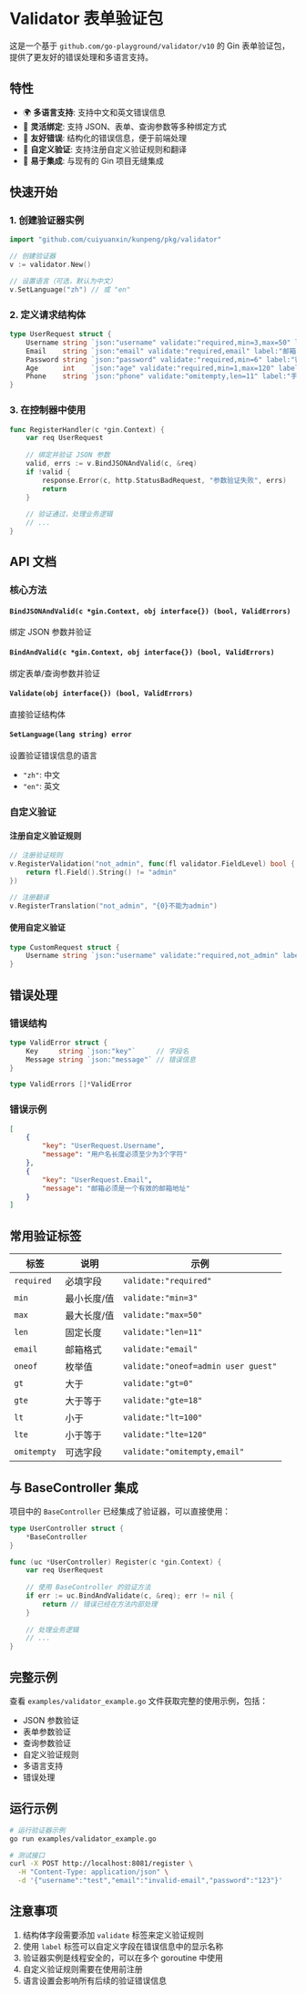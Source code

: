 # Validator 表单验证包

这是一个基于 `github.com/go-playground/validator/v10` 的 Gin 表单验证包，提供了更友好的错误处理和多语言支持。

## 特性

- 🌍 **多语言支持**: 支持中文和英文错误信息
- 🔧 **灵活绑定**: 支持 JSON、表单、查询参数等多种绑定方式
- 📝 **友好错误**: 结构化的错误信息，便于前端处理
- 🎯 **自定义验证**: 支持注册自定义验证规则和翻译
- 🚀 **易于集成**: 与现有的 Gin 项目无缝集成

## 快速开始

### 1. 创建验证器实例

```go
import "github.com/cuiyuanxin/kunpeng/pkg/validator"

// 创建验证器
v := validator.New()

// 设置语言（可选，默认为中文）
v.SetLanguage("zh") // 或 "en"
```

### 2. 定义请求结构体

```go
type UserRequest struct {
    Username string `json:"username" validate:"required,min=3,max=50" label:"用户名"`
    Email    string `json:"email" validate:"required,email" label:"邮箱"`
    Password string `json:"password" validate:"required,min=6" label:"密码"`
    Age      int    `json:"age" validate:"required,min=1,max=120" label:"年龄"`
    Phone    string `json:"phone" validate:"omitempty,len=11" label:"手机号"`
}
```

### 3. 在控制器中使用

```go
func RegisterHandler(c *gin.Context) {
    var req UserRequest
    
    // 绑定并验证 JSON 参数
    valid, errs := v.BindJSONAndValid(c, &req)
    if !valid {
        response.Error(c, http.StatusBadRequest, "参数验证失败", errs)
        return
    }
    
    // 验证通过，处理业务逻辑
    // ...
}
```

## API 文档

### 核心方法

#### `BindJSONAndValid(c *gin.Context, obj interface{}) (bool, ValidErrors)`
绑定 JSON 参数并验证

#### `BindAndValid(c *gin.Context, obj interface{}) (bool, ValidErrors)`
绑定表单/查询参数并验证

#### `Validate(obj interface{}) (bool, ValidErrors)`
直接验证结构体

#### `SetLanguage(lang string) error`
设置验证错误信息的语言
- `"zh"`: 中文
- `"en"`: 英文

### 自定义验证

#### 注册自定义验证规则

```go
// 注册验证规则
v.RegisterValidation("not_admin", func(fl validator.FieldLevel) bool {
    return fl.Field().String() != "admin"
})

// 注册翻译
v.RegisterTranslation("not_admin", "{0}不能为admin")
```

#### 使用自定义验证

```go
type CustomRequest struct {
    Username string `json:"username" validate:"required,not_admin" label:"用户名"`
}
```

## 错误处理

### 错误结构

```go
type ValidError struct {
    Key     string `json:"key"`     // 字段名
    Message string `json:"message"` // 错误信息
}

type ValidErrors []*ValidError
```

### 错误示例

```json
[
    {
        "key": "UserRequest.Username",
        "message": "用户名长度必须至少为3个字符"
    },
    {
        "key": "UserRequest.Email",
        "message": "邮箱必须是一个有效的邮箱地址"
    }
]
```

## 常用验证标签

| 标签 | 说明 | 示例 |
|------|------|------|
| `required` | 必填字段 | `validate:"required"` |
| `min` | 最小长度/值 | `validate:"min=3"` |
| `max` | 最大长度/值 | `validate:"max=50"` |
| `len` | 固定长度 | `validate:"len=11"` |
| `email` | 邮箱格式 | `validate:"email"` |
| `oneof` | 枚举值 | `validate:"oneof=admin user guest"` |
| `gt` | 大于 | `validate:"gt=0"` |
| `gte` | 大于等于 | `validate:"gte=18"` |
| `lt` | 小于 | `validate:"lt=100"` |
| `lte` | 小于等于 | `validate:"lte=120"` |
| `omitempty` | 可选字段 | `validate:"omitempty,email"` |

## 与 BaseController 集成

项目中的 `BaseController` 已经集成了验证器，可以直接使用：

```go
type UserController struct {
    *BaseController
}

func (uc *UserController) Register(c *gin.Context) {
    var req UserRequest
    
    // 使用 BaseController 的验证方法
    if err := uc.BindAndValidate(c, &req); err != nil {
        return // 错误已经在方法内部处理
    }
    
    // 处理业务逻辑
    // ...
}
```

## 完整示例

查看 `examples/validator_example.go` 文件获取完整的使用示例，包括：

- JSON 参数验证
- 表单参数验证
- 查询参数验证
- 自定义验证规则
- 多语言支持
- 错误处理

## 运行示例

```bash
# 运行验证器示例
go run examples/validator_example.go

# 测试接口
curl -X POST http://localhost:8081/register \
  -H "Content-Type: application/json" \
  -d '{"username":"test","email":"invalid-email","password":"123"}'
```

## 注意事项

1. 结构体字段需要添加 `validate` 标签来定义验证规则
2. 使用 `label` 标签可以自定义字段在错误信息中的显示名称
3. 验证器实例是线程安全的，可以在多个 goroutine 中使用
4. 自定义验证规则需要在使用前注册
5. 语言设置会影响所有后续的验证错误信息